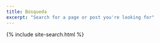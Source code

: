 ```yaml
---
title: Búsqueda
excerpt: "Search for a page or post you're looking for"
---
```


{% include site-search.html %}
